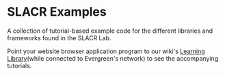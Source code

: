 # SLACR Examples

A collection of tutorial-based example code for the different libraries and frameworks found in the SLACR Lab.
 
Point your website browser application program to our wiki's [Learning Library](http://slacr.evergreen.edu/wiki/index.php/Learn)(while connected to Evergreen's network) to see the accompanying tutorials.

